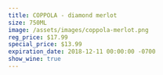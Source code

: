 ```yaml
---
title: COPPOLA - diamond merlot
size: 750ML
image: /assets/images/coppola-merlot.png
reg_price: $17.99
special_price: $13.99
expiration_date: 2018-12-11 00:00:00 -0700
show_wine: true
---
```


